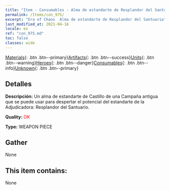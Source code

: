 ```yaml
---
title: "Item - Consumables - Alma de estandarte de Resplandor del Santuario"
permalink: /Items/con_975/
excerpt: "Era of Chaos  Alma de estandarte de Resplandor del Santuario"
last_modified_at: 2021-04-16
locale: es
ref: "con_975.md"
toc: false
classes: wide
---
```

 [Materials](/es/Items/){: .btn .btn--primary}[Artifacts](/es/Items/Artifacts/){: .btn .btn--success}[Units](/es/Items/Units/){: .btn .btn--warning}[Heroes](/es/Items/Heroes/){: .btn .btn--danger}[Consumables](/es/Items/Consumables/){: .btn .btn--info}[Unknown](/es/Items/Unknown/){: .btn .btn--primary}

## Detalles
 **Descripción:** Un alma de estandarte de Castillo de una Campaña antigua que se puede usar para despertar el potencial del estandarte de la Adjudicadora: Resplandor del Santuario.

 **Quality:** <span style="color: #FF0000">OK</span>

 **Type:** WEAPON PIECE

## Gather

  None

## This item contains:

  None

